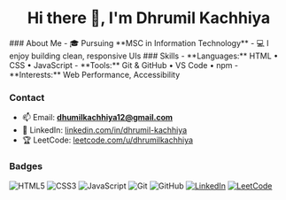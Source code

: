 <h1 align="center">Hi there 👋, I'm Dhrumil Kachhiya</h1>
### About Me
- 🎓 Pursuing **MSC in Information Technology**
- 💻 I enjoy building clean, responsive UIs
### Skills
- **Languages:** HTML • CSS • JavaScript  
- **Tools:** Git & GitHub • VS Code • npm  
- **Interests:** Web Performance, Accessibility

### Contact
- 📫 Email: **dhumilkachhiya12@gmail.com**  
- 🔗 LinkedIn: [linkedin.com/in/dhrumil-kachhiya](https://www.linkedin.com/in/dhrumil-kachhiya-66752934b/)
- 🏆 LeetCode: [leetcode.com/u/dhrumilkachhiya](https://leetcode.com/u/dhumilkachhiya/)  

### Badges
![HTML5](https://img.shields.io/badge/HTML5-E34F26?logo=html5&logoColor=white)
![CSS3](https://img.shields.io/badge/CSS3-1572B6?logo=css3&logoColor=white)
![JavaScript](https://img.shields.io/badge/JavaScript-F7DF1E?logo=javascript&logoColor=black)
![Git](https://img.shields.io/badge/Git-F05032?logo=git&logoColor=white)
![GitHub](https://img.shields.io/badge/GitHub-181717?logo=github&logoColor=white)
[![LinkedIn](https://img.shields.io/badge/LinkedIn-0A66C2?logo=linkedin&logoColor=white)](https://www.linkedin.com/in/dhrumil-kachhiya)
[![LeetCode](https://img.shields.io/badge/LeetCode-FFA116?logo=leetcode&logoColor=white)](https://leetcode.com/u/dhrumilkachhiya/)

